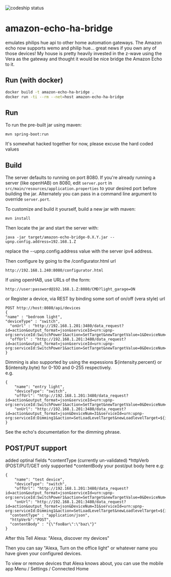 ![codeship status](https://codeship.com/projects/998e16f0-ca03-0132-6689-76c03995407a/status?branch=master)


# amazon-echo-ha-bridge
emulates philips hue api to other home automation gateways.  The Amazon echo now supports wemo and philip hue... great news if you own any of those devices!
My house is pretty heavily invested in the z-wave using the Vera as the gateway and thought it would be nice bridge the Amazon Echo to it.

Run (with docker)
-----------------
```bash
docker build -t amazon-echo-ha-bridge .
docker run -ti --rm --net=host amazon-echo-ha-bridge
```

Run
---
To run the pre-built jar using maven:
```
mvn spring-boot:run
```
It's somewhat hacked together for now, please excuse the hard coded values

Build
-----
The server defaults to running on port 8080. If you're already running a server (like openHAB) on 8080, edit ```server.port``` in ```src/main/resources/application.properties``` to your desired port before building the jar. Alternately you can pass in a command line argument to override ```server.port```.

To customize and build it yourself, build a new jar with maven:
```
mvn install
```
Then locate the jar and start the server with:
```
java -jar target/amazon-echo-bridge-0.X.Y.jar --upnp.config.address=192.168.1.Z
```
replace the --upnp.config.address value with the server ipv4 address.

Then configure by going to the /configurator.html url 
```
http://192.168.1.240:8080/configurator.html
```

If using openHAB, use URLs of the form:
```
http://user:password@192.168.1.Z:8080/CMD?light_garage=ON
```

or Register a device, via REST by binding some sort of on/off (vera style) url
```
POST http://host:8080/api/devices
{
"name" : "bedroom light",
"deviceType" : "switch",
  "onUrl" : "http://192.168.1.201:3480/data_request?id=action&output_format=json&serviceId=urn:upnp-org:serviceId:SwitchPower1&action=SetTarget&newTargetValue=1&DeviceNum=41",
  "offUrl" : "http://192.168.1.201:3480/data_request?id=action&output_format=json&serviceId=urn:upnp-org:serviceId:SwitchPower1&action=SetTarget&newTargetValue=0&DeviceNum=41"
}
```

Dimming is also supported by using the expessions ${intensity.percent} or ${intensity.byte} for 0-100 and 0-255 respectively.  
e.g.
```
{
    "name": "entry light",
    "deviceType": "switch",
    "offUrl": "http://192.168.1.201:3480/data_request?id=action&output_format=json&serviceId=urn:upnp-org:serviceId:SwitchPower1&action=SetTarget&newTargetValue=0&DeviceNum=31",
    "onUrl": "http://192.168.1.201:3480/data_request?id=action&output_format=json&DeviceNum=31&serviceId=urn:upnp-org:serviceId:Dimming1&action=SetLoadLevelTarget&newLoadlevelTarget=${intensity.percent}"
}
```
See the echo's documentation for the dimming phrase.

POST/PUT support
-----
added optinal fields
*contentType (currently un-validated)
*httpVerb (POST/PUT/GET only supported
*contentBody your post/put body here
e.g: 
```
{
    "name": "test device",
    "deviceType": "switch",
    "offUrl": "http://192.168.1.201:3480/data_request?id=action&output_format=json&serviceId=urn:upnp-org:serviceId:SwitchPower1&action=SetTarget&newTargetValue=0&DeviceNum=31",
    "onUrl": "http://192.168.1.201:3480/data_request?id=action&output_format=json&DeviceNum=31&serviceId=urn:upnp-org:serviceId:Dimming1&action=SetLoadLevelTarget&newLoadlevelTarget=${intensity.percent}",
  "contentType" : "application/json",
  "httpVerb":"POST",
  "contentBody" : "{\"fooBar\":\"baz\"}"
}
```

After this Tell Alexa: "Alexa, discover my devices"

Then you can say "Alexa, Turn on the office light" or whatever name you have given your configured devices.

To view or remove devices that Alexa knows about, you can use the mobile app Menu / Settings / Connected Home
